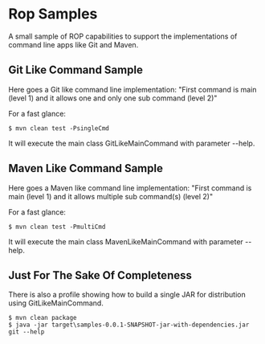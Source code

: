 # Rop Samples

A small sample of ROP capabilities to support the implementations of command line apps like Git and Maven.


## Git Like Command Sample

Here goes a Git like command line implementation: "First command is main (level 1) and it allows one and only one sub command (level 2)"

For a fast glance:

```
$ mvn clean test -PsingleCmd 
```

It will execute the main class GitLikeMainCommand with parameter --help.


## Maven Like Command Sample

Here goes a Maven like command line implementation: "First command is main (level 1) and it allows multiple sub command(s) (level 2)"

For a fast glance:

```
$ mvn clean test -PmultiCmd 
```

It will execute the main class MavenLikeMainCommand with parameter --help.


## Just For The Sake Of Completeness

There is also a profile showing how to build a single JAR for distribution using GitLikeMainCommand.

```
$ mvn clean package
$ java -jar target\samples-0.0.1-SNAPSHOT-jar-with-dependencies.jar git --help
```


